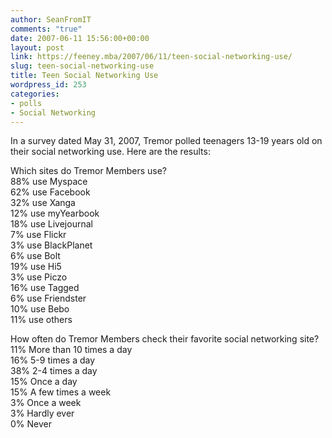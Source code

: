 ```yaml
---
author: SeanFromIT
comments: "true"
date: 2007-06-11 15:56:00+00:00
layout: post
link: https://feeney.mba/2007/06/11/teen-social-networking-use/
slug: teen-social-networking-use
title: Teen Social Networking Use
wordpress_id: 253
categories:
- polls
- Social Networking
---
```


In a survey dated May 31, 2007, Tremor polled teenagers 13-19 years old on their social networking use. Here are the results:  
  
Which sites do Tremor Members use?  
88% use Myspace  
62% use Facebook  
32% use Xanga  
12% use myYearbook  
18% use Livejournal  
7% use Flickr  
3% use BlackPlanet  
6% use Bolt  
19% use Hi5  
3% use Piczo  
16% use Tagged  
6% use Friendster  
10% use Bebo  
11% use others  
  
How often do Tremor Members check their favorite social networking site?  
11% More than 10 times a day  
16% 5-9 times a day  
38% 2-4 times a day  
15% Once a day  
15% A few times a week  
3% Once a week  
3% Hardly ever  
0% Never
